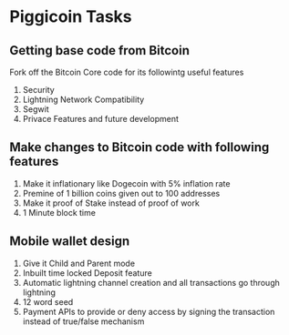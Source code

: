 # Piggicoin Tasks
## Getting base code from Bitcoin
Fork off the Bitcoin Core code for its followintg useful features
1. Security
2. Lightning Network Compatibility
3. Segwit
4. Privace Features and future development

## Make changes to Bitcoin code with following features
1. Make it inflationary like Dogecoin with 5% inflation rate
2. Premine of 1 billion coins given out to 100 addresses
3. Make it proof of Stake instead of proof of work
4. 1 Minute block time

## Mobile wallet design
1. Give it Child and Parent mode
2. Inbuilt time locked Deposit feature
3. Automatic lightning channel creation and all transactions go through lightning
4. 12 word seed
5. Payment APIs to provide or deny access by signing the transaction instead of true/false mechanism
